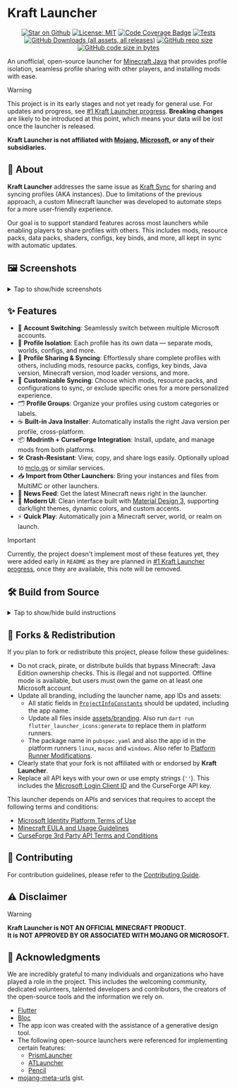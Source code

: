 # Kraft Launcher

<p align="center">
<a href="https://github.com/KraftLauncher/kraft-launcher"><img src="https://img.shields.io/github/stars/KraftLauncher/kraft-launcher" alt="Star on Github"></a>
<a href="https://opensource.org/licenses/MIT"><img src="https://img.shields.io/badge/license-MIT-purple.svg" alt="License: MIT"></a>
<a href="https://github.com/KraftLauncher/kraft-launcher/actions"><img src="https://img.shields.io/endpoint?url=https://gist.githubusercontent.com/EchoEllet/48575fd9d18dc33989ab0eb602af3b53/raw/d3f41f773e351ea4fc35c411d2c84ace1f49ebc4/kraft-launcher-coverage-badge.json" alt="Code Coverage Badge"></a>
<a href="https://github.com/KraftLauncher/kraft-launcher/actions/workflows/tests.yml"><img src="https://github.com/KraftLauncher/kraft-launcher/actions/workflows/tests.yml/badge.svg" alt="Tests"></a>
<a href="https://github.com/KraftLauncher/kraft-launcher/releases"><img src="https://img.shields.io/github/downloads/KraftLauncher/kraft-launcher/total" alt="GitHub Downloads (all assets, all releases)"></a>
<a href="https://github.com/KraftLauncher/kraft-launcher"><img src="https://img.shields.io/github/repo-size/KraftLauncher/kraft-launcher" alt="GitHub repo size"></a>
<a href="https://github.com/KraftLauncher/kraft-launcher"><img src="https://img.shields.io/github/languages/code-size/KraftLauncher/kraft-launcher" alt="GitHub code size in bytes"></a>
</p>

An unofficial, open-source launcher for [Minecraft Java](https://www.minecraft.net/en-us/store/minecraft-java-bedrock-edition-pc) that provides profile isolation, seamless profile sharing with other players, and installing mods with ease.

> [!WARNING]
> This project is in its early stages and not yet ready for general use. For updates and progress, see [#1 Kraft Launcher progress](https://github.com/KraftLauncher/kraft-launcher/issues/1). **Breaking changes** are likely to be introduced at this point, which means your data will be lost once the launcher is released.

**Kraft Launcher is not affiliated
with [Mojang](https://mojang.com/), [Microsoft](https://www.microsoft.com/), or any of their
subsidiaries.**

## 📖 About

**Kraft Launcher** addresses the same issue as [Kraft Sync](https://github.com/FreshKernel/kraft-sync) for sharing and syncing profiles (AKA instances). Due to limitations of the previous approach, a custom Minecraft launcher was developed to automate steps for a more user-friendly experience.

Our goal is to support standard features across most launchers while enabling players to share profiles with others. This includes mods, resource packs, data packs, shaders, configs, key binds, and more, all kept in sync with automatic updates.

## 🖼️ Screenshots

<details>
<summary>Tap to show/hide screenshots</summary>

![Manage accounts screenshot](https://github.com/user-attachments/assets/c15745c3-999f-4407-b9b5-67b02654b430)

![Error loading accounts screenshot](https://github.com/user-attachments/assets/364e76a3-97e7-4aae-8fc2-371ddd5f537f)

![Add Microsoft account dialog screenshot](https://github.com/user-attachments/assets/a37f40c1-6186-4cfc-9561-96ce5b8e6464)

![Settings general category screenshot](https://github.com/user-attachments/assets/a17740c7-8dc2-4ff7-9536-1ed2049e3b75)

![Settings about category screenshot](https://github.com/user-attachments/assets/eb7bce4a-e9e4-4533-966c-b3a313c7f03e)

![Logging in with Microsoft screenshot](https://github.com/user-attachments/assets/da9e08f9-63bb-40af-a087-224463ca3cc0)

![Accounts tab screenshot](https://github.com/user-attachments/assets/4553eee0-ac39-481c-bb00-96cc74ae901c)

</details>

## ✨ Features

* 🔄 **Account Switching**: Seamlessly switch between multiple Microsoft accounts.
* 📁 **Profile Isolation**: Each profile has its own data — separate mods, worlds, configs, and more.
* 🔗 **Profile Sharing & Syncing**: Effortlessly share complete profiles with others, including mods, resource packs, configs, key binds, Java version, Minecraft version, mod loader versions, and more.
* 🔧 **Customizable Syncing**: Choose which mods, resource packs, and configurations to sync, or exclude specific ones for a more personalized experience.
* 🗂️ **Profile Groups**: Organize your profiles using custom categories or labels.
* ☕ **Built-in Java Installer**: Automatically installs the right Java version per profile, cross-platform.
* 📦 **Modrinth + CurseForge Integration**: Install, update, and manage mods from both platforms.
* 🛠️ **Crash-Resistant**: View, copy, and share logs easily. Optionally upload to [mclo.gs](https://mclo.gs/) or similar services.
* 📥 **Import from Other Launchers**: Bring your instances and files from MultiMC or other launchers.
* 📰 **News Feed**: Get the latest Minecraft news right in the launcher.
* 🎨 **Modern UI**: Clean interface built with [Material Design 3](https://m3.material.io/), supporting dark/light themes, dynamic colors, and custom accents.
* ⚡ **Quick Play**: Automatically join a Minecraft server, world, or realm on launch.

> [!IMPORTANT]
> Currently, the project doesn't implement most of these features yet, they were added early in `README` as they are planned in [#1 Kraft Launcher progress](https://github.com/KraftLauncher/kraft-launcher/issues/1), once they are available, this note will be removed.

## 🛠️ Build from Source

<details>
<summary>Tap to show/hide build instructions</summary>

Ensure [Flutter](https://docs.flutter.dev/get-started/install) is installed, and then run:

```bash
git clone --depth 1 https://github.com/KraftLauncher/kraft-launcher
cd kraft-launcher
flutter pub get
flutter build <platform>
```

Replace `<platform>` with `linux`, `macos` or `windows`.

</details>

## 🔄 Forks & Redistribution

If you plan to fork or redistribute this project, please follow these guidelines:

* Do not crack, pirate, or distribute builds that bypass Minecraft: Java Edition ownership checks. This is illegal and not supported. Offline mode is available, but users must own the game on at least one Microsoft account.
* Update all branding, including the launcher name, app IDs and assets:
    * All static fields in [`ProjectInfoConstants`](./lib/common/constants/project_info_constants.dart) should be updated, including the app name.
    * Update all files inside [assets/branding](./assets/branding). Also run `dart run flutter_launcher_icons:generate` to replace them in platform runners.
    * The package name in `pubspec.yaml` and also the app id in the platform runners `linux`, `macos` and `windows`. Also refer to [Platform Runner Modifications](./docs/PLATFORM_RUNNER_MODIFICATIONS.md).
* Clearly state that your fork is not affiliated with or endorsed by **Kraft Launcher**.
* Replace all API keys with your own or use empty strings (`''`). This includes the [Microsoft Login Client ID](./lib/common/constants/microsoft_constants.dart) and the CurseForge API key.

This launcher depends on APIs and services that requires to accept the following terms and conditions:

- [Microsoft Identity Platform Terms of Use](https://docs.microsoft.com/en-us/legal/microsoft-identity-platform/terms-of-use)
- [Minecraft EULA and Usage Guidelines](https://www.minecraft.net/en-us/usage-guidelines)
- [CurseForge 3rd Party API Terms and Conditions](https://support.curseforge.com/en/support/solutions/articles/9000207405-curse-forge-3rd-party-api-terms-and-conditions)

## 🌱 Contributing

For contribution guidelines, please refer to the [Contributing Guide](./CONTRIBUTING.md).

## ⚠️ Disclaimer

> [!WARNING]
> **Kraft Launcher is NOT AN OFFICIAL MINECRAFT PRODUCT.  
It is NOT APPROVED BY OR ASSOCIATED WITH MOJANG OR MICROSOFT.**

## 📜 Acknowledgments

We are incredibly grateful to many individuals and organizations who have played a role in the project. This includes the welcoming community, dedicated volunteers, talented developers and contributors, the creators of the open-source tools and the information we rely on.

- [Flutter](https://flutter.dev/)
- [Bloc](https://bloclibrary.dev/)
- The app icon was created with the assistance of a generative design tool.
- The following open-source launchers were referenced for implementing certain features:
    - [PrismLauncher](https://github.com/PrismLauncher/PrismLauncher)
    - [ATLauncher](https://github.com/ATLauncher/ATLauncher/)
    - [Pencil](https://github.com/Dreta/Pencil)
- [mojang-meta-urls](https://gist.github.com/skyrising/95a8e6a7287634e097ecafa2f21c240f) gist.
